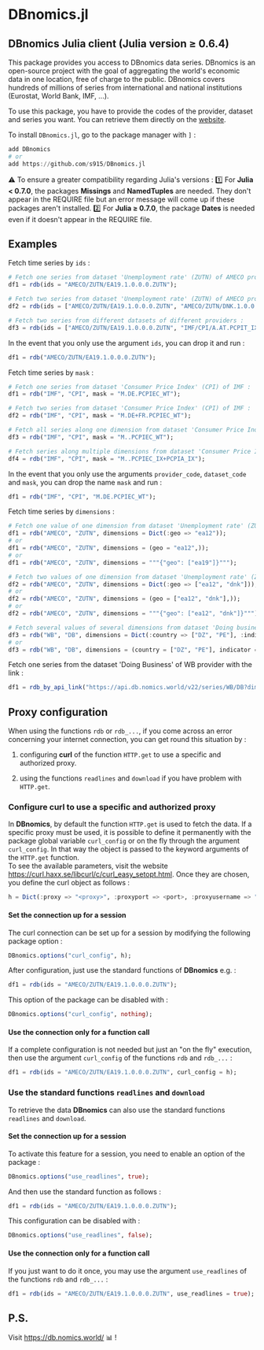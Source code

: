 # DBnomics.jl

## DBnomics Julia client (Julia version &ge; 0.6.4)

This package provides you access to DBnomics data series. DBnomics is an open-source project with the goal of aggregating the world's economic data in one location, free of charge to the public. DBnomics covers hundreds of millions of series from international and national institutions (Eurostat, World Bank, IMF, ...).

To use this package, you have to provide the codes of the provider, dataset and series you want. You can retrieve them directly on the <a href="https://db.nomics.world/" target="_blank">website</a>.

To install `DBnomics.jl`, go to the package manager with `]` :

```julia
add DBnomics
# or
add https://github.com/s915/DBnomics.jl
```

:warning: To ensure a greater compatibility regarding Julia's versions :
:one: For **Julia < 0.7.0**, the packages
**Missings** and **NamedTuples** are needed. They don't appear in the REQUIRE
file but an error message will come up if these packages aren't installed.
:two: For **Julia &ge; 0.7.0**, the package
**Dates** is needed even if it doesn't appear in the REQUIRE
file.

## Examples
Fetch time series by `ids` :
```julia
# Fetch one series from dataset 'Unemployment rate' (ZUTN) of AMECO provider :
df1 = rdb(ids = "AMECO/ZUTN/EA19.1.0.0.0.ZUTN");

# Fetch two series from dataset 'Unemployment rate' (ZUTN) of AMECO provider :
df2 = rdb(ids = ["AMECO/ZUTN/EA19.1.0.0.0.ZUTN", "AMECO/ZUTN/DNK.1.0.0.0.ZUTN"]);

# Fetch two series from different datasets of different providers :
df3 = rdb(ids = ["AMECO/ZUTN/EA19.1.0.0.0.ZUTN", "IMF/CPI/A.AT.PCPIT_IX"]);
```

In the event that you only use the argument `ids`, you can drop it and run :
```julia
df1 = rdb("AMECO/ZUTN/EA19.1.0.0.0.ZUTN");
```

Fetch time series by `mask` :
```julia
# Fetch one series from dataset 'Consumer Price Index' (CPI) of IMF :
df1 = rdb("IMF", "CPI", mask = "M.DE.PCPIEC_WT");

# Fetch two series from dataset 'Consumer Price Index' (CPI) of IMF :
df2 = rdb("IMF", "CPI", mask = "M.DE+FR.PCPIEC_WT");

# Fetch all series along one dimension from dataset 'Consumer Price Index' (CPI) of IMF :
df3 = rdb("IMF", "CPI", mask = "M..PCPIEC_WT");

# Fetch series along multiple dimensions from dataset 'Consumer Price Index' (CPI) of IMF :
df4 = rdb("IMF", "CPI", mask = "M..PCPIEC_IX+PCPIA_IX");
```

In the event that you only use the arguments `provider_code`, `dataset_code` and `mask`, you can drop the name `mask` and run :
```julia
df1 = rdb("IMF", "CPI", "M.DE.PCPIEC_WT");
```

Fetch time series by `dimensions` :
```julia
# Fetch one value of one dimension from dataset 'Unemployment rate' (ZUTN) of AMECO provider :
df1 = rdb("AMECO", "ZUTN", dimensions = Dict(:geo => "ea12"));
# or
df1 = rdb("AMECO", "ZUTN", dimensions = (geo = "ea12",));
# or
df1 = rdb("AMECO", "ZUTN", dimensions = """{"geo": ["ea19"]}""");

# Fetch two values of one dimension from dataset 'Unemployment rate' (ZUTN) of AMECO provider :
df2 = rdb("AMECO", "ZUTN", dimensions = Dict(:geo => ["ea12", "dnk"]));
# or
df2 = rdb("AMECO", "ZUTN", dimensions = (geo = ["ea12", "dnk"],));
# or
df2 = rdb("AMECO", "ZUTN", dimensions = """{"geo": ["ea12", "dnk"]}""");

# Fetch several values of several dimensions from dataset 'Doing business' (DB) of World Bank :
df3 = rdb("WB", "DB", dimensions = Dict(:country => ["DZ", "PE"], :indicator => ["ENF.CONT.COEN.COST.ZS", "IC.REG.COST.PC.FE.ZS"]));
# or
df3 = rdb("WB", "DB", dimensions = (country = ["DZ", "PE"], indicator = ["ENF.CONT.COEN.COST.ZS", "IC.REG.COST.PC.FE.ZS"]));
```

Fetch one series from the dataset 'Doing Business' of WB provider with the link :
```julia
df1 = rdb_by_api_link("https://api.db.nomics.world/v22/series/WB/DB?dimensions=%7B%22country%22%3A%5B%22FR%22%2C%22IT%22%2C%22ES%22%5D%7D&q=IC.REG.PROC.FE.NO&observations=1&format=json&align_periods=1&offset=0&facets=0");
```

## Proxy configuration
When using the functions `rdb` or `rdb_...`, if you come across an error concerning your internet connection, you can get round this situation by :

1. configuring **curl** of the function `HTTP.get` to use a specific and authorized proxy.

2. using the functions `readlines` and `download` if you have problem with `HTTP.get`.

### Configure **curl** to use a specific and authorized proxy
In **DBnomics**, by default the function `HTTP.get` is used to fetch the data. If a specific proxy must be used, it is possible to define it permanently with the package global variable `curl_config` or on the fly through the argument `curl_config`. In that way the object is passed to the keyword arguments of the `HTTP.get` function.  
To see the available parameters, visit the website <a href="https://curl.haxx.se/libcurl/c/curl_easy_setopt.html" target="_blank">https://curl.haxx.se/libcurl/c/curl_easy_setopt.html</a>. Once they are chosen, you define the curl object as follows :
```julia
h = Dict(:proxy => "<proxy>", :proxyport => <port>, :proxyusername => "<username>", :proxypassword => "<password>");
```

#### Set the connection up for a session
The curl connection can be set up for a session by modifying the following package option :
```julia
DBnomics.options("curl_config", h);
```
After configuration, just use the standard functions of **DBnomics** e.g. :
```julia
df1 = rdb(ids = "AMECO/ZUTN/EA19.1.0.0.0.ZUTN");
```
This option of the package can be disabled with :
```julia
DBnomics.options("curl_config", nothing);
```

#### Use the connection only for a function call
If a complete configuration is not needed but just an "on the fly" execution, then use the argument `curl_config` of the functions `rdb` and `rdb_...` :
```julia
df1 = rdb(ids = "AMECO/ZUTN/EA19.1.0.0.0.ZUTN", curl_config = h);
```

### Use the standard functions `readlines` and `download`
To retrieve the data **DBnomics** can also use the standard functions `readlines` and `download`.

#### Set the connection up for a session
To activate this feature for a session, you need to enable an option of the package :
```julia
DBnomics.options("use_readlines", true);
```
And then use the standard function as follows :
```julia
df1 = rdb(ids = "AMECO/ZUTN/EA19.1.0.0.0.ZUTN");
```
This configuration can be disabled with :
```julia
DBnomics.options("use_readlines", false);
```

#### Use the connection only for a function call
If you just want to do it once, you may use the argument `use_readlines` of the functions `rdb` and `rdb_...` :
```julia
df1 = rdb(ids = "AMECO/ZUTN/EA19.1.0.0.0.ZUTN", use_readlines = true);
```

## P.S.
Visit <a href="https://db.nomics.world/" target="_blank">https://db.nomics.world/</a> :bar_chart: !
